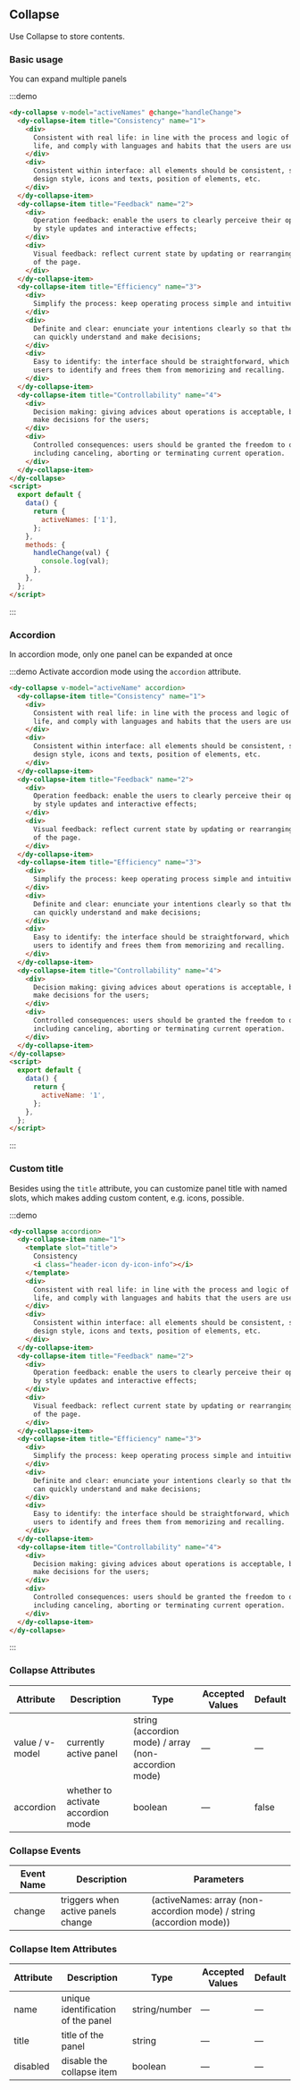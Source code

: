 ## Collapse

Use Collapse to store contents.

### Basic usage

You can expand multiple panels

:::demo

```html
<dy-collapse v-model="activeNames" @change="handleChange">
  <dy-collapse-item title="Consistency" name="1">
    <div>
      Consistent with real life: in line with the process and logic of real
      life, and comply with languages and habits that the users are used to;
    </div>
    <div>
      Consistent within interface: all elements should be consistent, such as:
      design style, icons and texts, position of elements, etc.
    </div>
  </dy-collapse-item>
  <dy-collapse-item title="Feedback" name="2">
    <div>
      Operation feedback: enable the users to clearly perceive their operations
      by style updates and interactive effects;
    </div>
    <div>
      Visual feedback: reflect current state by updating or rearranging elements
      of the page.
    </div>
  </dy-collapse-item>
  <dy-collapse-item title="Efficiency" name="3">
    <div>
      Simplify the process: keep operating process simple and intuitive;
    </div>
    <div>
      Definite and clear: enunciate your intentions clearly so that the users
      can quickly understand and make decisions;
    </div>
    <div>
      Easy to identify: the interface should be straightforward, which helps the
      users to identify and frees them from memorizing and recalling.
    </div>
  </dy-collapse-item>
  <dy-collapse-item title="Controllability" name="4">
    <div>
      Decision making: giving advices about operations is acceptable, but do not
      make decisions for the users;
    </div>
    <div>
      Controlled consequences: users should be granted the freedom to operate,
      including canceling, aborting or terminating current operation.
    </div>
  </dy-collapse-item>
</dy-collapse>
<script>
  export default {
    data() {
      return {
        activeNames: ['1'],
      };
    },
    methods: {
      handleChange(val) {
        console.log(val);
      },
    },
  };
</script>
```

:::

### Accordion

In accordion mode, only one panel can be expanded at once

:::demo Activate accordion mode using the `accordion` attribute.

```html
<dy-collapse v-model="activeName" accordion>
  <dy-collapse-item title="Consistency" name="1">
    <div>
      Consistent with real life: in line with the process and logic of real
      life, and comply with languages and habits that the users are used to;
    </div>
    <div>
      Consistent within interface: all elements should be consistent, such as:
      design style, icons and texts, position of elements, etc.
    </div>
  </dy-collapse-item>
  <dy-collapse-item title="Feedback" name="2">
    <div>
      Operation feedback: enable the users to clearly perceive their operations
      by style updates and interactive effects;
    </div>
    <div>
      Visual feedback: reflect current state by updating or rearranging elements
      of the page.
    </div>
  </dy-collapse-item>
  <dy-collapse-item title="Efficiency" name="3">
    <div>
      Simplify the process: keep operating process simple and intuitive;
    </div>
    <div>
      Definite and clear: enunciate your intentions clearly so that the users
      can quickly understand and make decisions;
    </div>
    <div>
      Easy to identify: the interface should be straightforward, which helps the
      users to identify and frees them from memorizing and recalling.
    </div>
  </dy-collapse-item>
  <dy-collapse-item title="Controllability" name="4">
    <div>
      Decision making: giving advices about operations is acceptable, but do not
      make decisions for the users;
    </div>
    <div>
      Controlled consequences: users should be granted the freedom to operate,
      including canceling, aborting or terminating current operation.
    </div>
  </dy-collapse-item>
</dy-collapse>
<script>
  export default {
    data() {
      return {
        activeName: '1',
      };
    },
  };
</script>
```

:::

### Custom title

Besides using the `title` attribute, you can customize panel title with named slots, which makes adding custom content, e.g. icons, possible.

:::demo

```html
<dy-collapse accordion>
  <dy-collapse-item name="1">
    <template slot="title">
      Consistency
      <i class="header-icon dy-icon-info"></i>
    </template>
    <div>
      Consistent with real life: in line with the process and logic of real
      life, and comply with languages and habits that the users are used to;
    </div>
    <div>
      Consistent within interface: all elements should be consistent, such as:
      design style, icons and texts, position of elements, etc.
    </div>
  </dy-collapse-item>
  <dy-collapse-item title="Feedback" name="2">
    <div>
      Operation feedback: enable the users to clearly perceive their operations
      by style updates and interactive effects;
    </div>
    <div>
      Visual feedback: reflect current state by updating or rearranging elements
      of the page.
    </div>
  </dy-collapse-item>
  <dy-collapse-item title="Efficiency" name="3">
    <div>
      Simplify the process: keep operating process simple and intuitive;
    </div>
    <div>
      Definite and clear: enunciate your intentions clearly so that the users
      can quickly understand and make decisions;
    </div>
    <div>
      Easy to identify: the interface should be straightforward, which helps the
      users to identify and frees them from memorizing and recalling.
    </div>
  </dy-collapse-item>
  <dy-collapse-item title="Controllability" name="4">
    <div>
      Decision making: giving advices about operations is acceptable, but do not
      make decisions for the users;
    </div>
    <div>
      Controlled consequences: users should be granted the freedom to operate,
      including canceling, aborting or terminating current operation.
    </div>
  </dy-collapse-item>
</dy-collapse>
```

:::

### Collapse Attributes

| Attribute       | Description                        | Type                                                 | Accepted Values | Default |
| --------------- | ---------------------------------- | ---------------------------------------------------- | --------------- | ------- |
| value / v-model | currently active panel             | string (accordion mode) / array (non-accordion mode) | —               | —       |
| accordion       | whether to activate accordion mode | boolean                                              | —               | false   |

### Collapse Events

| Event Name | Description                        | Parameters                                                          |
| ---------- | ---------------------------------- | ------------------------------------------------------------------- |
| change     | triggers when active panels change | (activeNames: array (non-accordion mode) / string (accordion mode)) |

### Collapse Item Attributes

| Attribute | Description                        | Type          | Accepted Values | Default |
| --------- | ---------------------------------- | ------------- | --------------- | ------- |
| name      | unique identification of the panel | string/number | —               | —       |
| title     | title of the panel                 | string        | —               | —       |
| disabled  | disable the collapse item          | boolean       | —               | —       |
